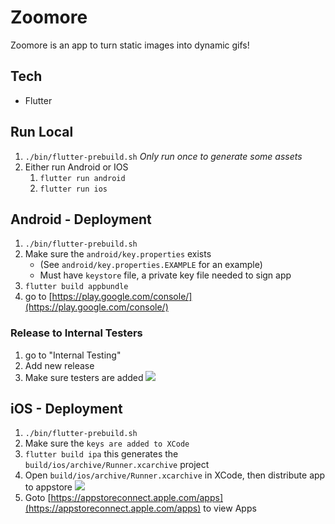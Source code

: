 # Zoomore

Zoomore is an app to turn static images into dynamic gifs!

## Tech

- Flutter

## Run Local

1. `./bin/flutter-prebuild.sh` _Only run once to generate some assets_
2. Either run Android or IOS
    1. `flutter run android`
    3. `flutter run ios`

## Android - Deployment

1. `./bin/flutter-prebuild.sh`
2. Make sure the `android/key.properties` exists 
    - (See `android/key.properties.EXAMPLE` for an example)
    - Must have `keystore` file, a private key file needed to sign app
2. `flutter build appbundle`
3. go to [https://play.google.com/console/](https://play.google.com/console/)

### Release to Internal Testers

1. go to "Internal Testing"
2. Add new release
3. Make sure testers are added
![](https://i.imgur.com/l3VPLWu.png)


## iOS - Deployment

1. `./bin/flutter-prebuild.sh`
2. Make sure the `keys are added to XCode` 
2. `flutter build ipa` this generates the `build/ios/archive/Runner.xcarchive` project
3. Open `build/ios/archive/Runner.xcarchive` in XCode, then distribute app to appstore
![](https://i.imgur.com/yaInGq9.png)
4. Goto [https://appstoreconnect.apple.com/apps](https://appstoreconnect.apple.com/apps) to view Apps
